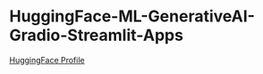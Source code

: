 # HuggingFace-ML-GenerativeAI-Gradio-Streamlit-Apps

[HuggingFace Profile](https://huggingface.co/mayankchugh-learning)
